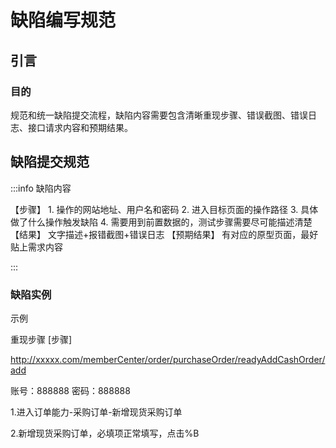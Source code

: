 # 缺陷编写规范

## 引言

### 目的

规范和统一缺陷提交流程，缺陷内容需要包含清晰重现步骤、错误截图、错误日志、接口请求内容和预期结果。

## 缺陷提交规范

:::info 缺陷内容

【步骤】 1. 操作的网站地址、用户名和密码 2. 进入目标页面的操作路径 3. 具体做了什么操作触发缺陷 4. 需要用到前置数据的，测试步骤需要尽可能描述清楚 【结果】 文字描述+报错截图+错误日志 【预期结果】 有对应的原型页面，最好贴上需求内容

:::

### 缺陷实例

示例

重现步骤 \[步骤\]

http://xxxxx.com/memberCenter/order/purchaseOrder/readyAddCashOrder/add

账号：888888 密码：888888

1.进入订单能力-采购订单-新增现货采购订单

2.新增现货采购订单，必填项正常填写，点击%B
